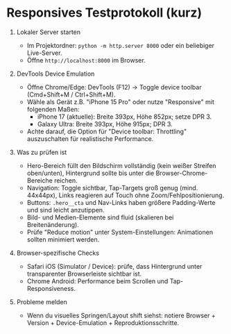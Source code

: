 Responsives Testprotokoll (kurz)
=================================

1) Lokaler Server starten
   - Im Projektordner: `python -m http.server 8000` oder ein beliebiger Live-Server.
   - Öffne `http://localhost:8000` im Browser.

2) DevTools Device Emulation
   - Öffne Chrome/Edge: DevTools (F12) → Toggle device toolbar (Cmd+Shift+M / Ctrl+Shift+M).
   - Wähle als Gerät z.B. "iPhone 15 Pro" oder nutze "Responsive" mit folgenden Maßen:
     - iPhone 17 (aktuelle): Breite 393px, Höhe 852px; setze DPR 3.
     - Galaxy Ultra: Breite 393px, Höhe 915px; DPR 3.
   - Achte darauf, die Option für "Device toolbar: Throttling" auszuschalten für realistische Performance.

3) Was zu prüfen ist
   - Hero-Bereich füllt den Bildschirm vollständig (kein weißer Streifen oben/unten), Hintergrund sollte bis unter die Browser-Chrome-Bereiche reichen.
   - Navigation: Toggle sichtbar, Tap-Targets groß genug (mind. 44x44px), Links reagieren auf Touch ohne Zoom/Fehlpositionierung.
   - Buttons: `.hero__cta` und Nav-Links haben größere Padding-Werte und sind leicht anzutippen.
   - Bild- und Medien-Elemente sind fluid (skalieren bei Breitenänderung).
   - Prüfe "Reduce motion" unter System-Einstellungen: Animationen sollten minimiert werden.

4) Browser-spezifische Checks
   - Safari iOS (Simulator / Device): prüfe, dass Hintergrund unter transparenter Browserleiste sichtbar ist.
   - Chrome Android: Performance beim Scrollen und Tap-Responsiveness.

5) Probleme melden
   - Wenn du visuelles Springen/Layout shift siehst: notiere Browser + Version + Device-Emulation + Reproduktionsschritte.
